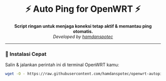 <h1 align="center">⚡ Auto Ping for OpenWRT ⚡</h1>
<p align="center">
  <b>Script ringan untuk menjaga koneksi tetap aktif & memantau ping otomatis.</b><br>
  <i>Developed by <a href="https://github.com/hamdanspotec" target="_blank">hamdanspotec</a></i>
</p>

---

### 🚀 Instalasi Cepat

Salin & jalankan perintah ini di terminal OpenWRT kamu:
```bash
wget -O - https://raw.githubusercontent.com/hamdanspotec/openwrt-autoping/main/install.sh | sh
